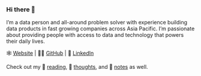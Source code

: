 ### Hi there 👋

I’m a data person and all-around problem solver with experience building data products in fast growing companies across Asia Pacific. I’m passionate about providing people with access to data and technology that powers their daily lives.

🕸 [Website](https://tjpalanca.com) | 🧑‍💻 [GitHub](https://github.com/tjpalanca) | 💼 [LinkedIn](https://linkedin.com/in/tjpalanca)

Check out my 📗 [reading](https://reading.tjpalanca.com), 💭 [thoughts](https://thoughts.tjpalanca.com), and 📝 [notes](https://notes.tjpalanca.com) as well.

